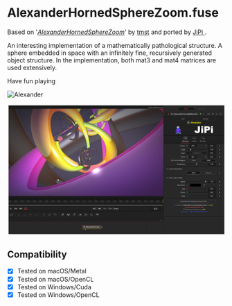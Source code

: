 AlexanderHornedSphereZoom.fuse
===========

Based on '_[AlexanderHornedSphereZoom](https://www.shadertoy.com/view/ttyGzW)_' by [tmst](https://www.shadertoy.com/user/tmst) and ported by [JiPi ](../../Site/Profiles/JiPi.md).

An interesting implementation of a mathematically pathological structure. A sphere embedded in space with an infinitely fine, recursively generated object structure.
In the implementation, both mat3 and mat4 matrices are used extensively.

Have fun playing

![Alexander](https://user-images.githubusercontent.com/78935215/140505472-a94508a6-5299-4090-98d0-d28151fcde3b.gif)


[![SpiraledLayers](AlexanderHornedSphereZoom.png)](AlexanderHornedSphereZoom.fuse)



## Compatibility
- [x] Tested on macOS/Metal
- [x] Tested on macOS/OpenCL
- [x] Tested on Windows/Cuda
- [x] Tested on Windows/OpenCL
